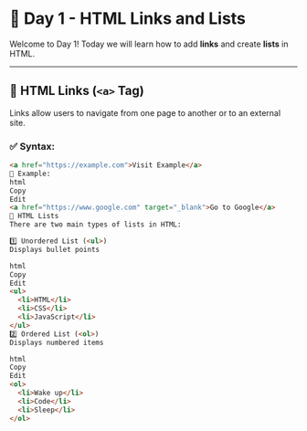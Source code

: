 # 📅 Day 1 - HTML Links and Lists

Welcome to Day 1! Today we will learn how to add **links** and create **lists** in HTML.

---

## 🔗 HTML Links (`<a>` Tag)

Links allow users to navigate from one page to another or to an external site.

### ✅ Syntax:
```html
<a href="https://example.com">Visit Example</a>
📝 Example:
html
Copy
Edit
<a href="https://www.google.com" target="_blank">Go to Google</a>
🧾 HTML Lists
There are two main types of lists in HTML:

1️⃣ Unordered List (<ul>)
Displays bullet points

html
Copy
Edit
<ul>
  <li>HTML</li>
  <li>CSS</li>
  <li>JavaScript</li>
</ul>
2️⃣ Ordered List (<ol>)
Displays numbered items

html
Copy
Edit
<ol>
  <li>Wake up</li>
  <li>Code</li>
  <li>Sleep</li>
</ol>
